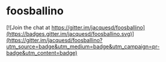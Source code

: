 # foosballino

[![Join the chat at https://gitter.im/jacquesd/foosballino](https://badges.gitter.im/jacquesd/foosballino.svg)](https://gitter.im/jacquesd/foosballino?utm_source=badge&utm_medium=badge&utm_campaign=pr-badge&utm_content=badge)
